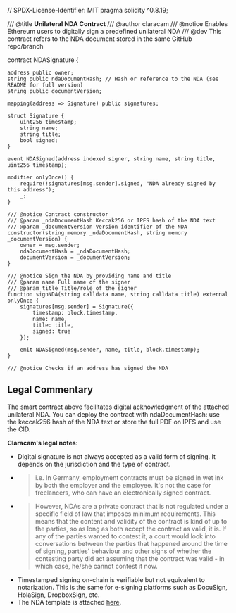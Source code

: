 // SPDX-License-Identifier: MIT
pragma solidity ^0.8.19;

/// @title **Unilateral NDA Contract**
/// @author claracam
/// @notice Enables Ethereum users to digitally sign a predefined unilateral NDA
/// @dev This contract refers to the NDA document stored in the same GitHub repo/branch

contract NDASignature {

    address public owner;
    string public ndaDocumentHash; // Hash or reference to the NDA (see README for full version)
    string public documentVersion;

    mapping(address => Signature) public signatures;

    struct Signature {
        uint256 timestamp;
        string name;
        string title;
        bool signed;
    }

    event NDASigned(address indexed signer, string name, string title, uint256 timestamp);

    modifier onlyOnce() {
        require(!signatures[msg.sender].signed, "NDA already signed by this address");
        _;
    }

    /// @notice Contract constructor
    /// @param _ndaDocumentHash Keccak256 or IPFS hash of the NDA text
    /// @param _documentVersion Version identifier of the NDA
    constructor(string memory _ndaDocumentHash, string memory _documentVersion) {
        owner = msg.sender;
        ndaDocumentHash = _ndaDocumentHash;
        documentVersion = _documentVersion;
    }

    /// @notice Sign the NDA by providing name and title
    /// @param name Full name of the signer
    /// @param title Title/role of the signer
    function signNDA(string calldata name, string calldata title) external onlyOnce {
        signatures[msg.sender] = Signature({
            timestamp: block.timestamp,
            name: name,
            title: title,
            signed: true
        });

        emit NDASigned(msg.sender, name, title, block.timestamp);
    }

    /// @notice Checks if an address has signed the NDA


## Legal Commentary

The smart contract above facilitates digital acknowledgment of the attached unilateral NDA. You can deploy the contract with ndaDocumentHash: use the keccak256 hash of the NDA text or store the full PDF on IPFS and use the CID.

**Claracam's legal notes:**
- Digital signature is not always accepted as a valid form of signing. It depends on the jurisdiction and the type of contract. 
- > i.e. In Germany, employment contracts must be signed in wet ink by both the employer and the employee. It's not the case for freelancers, who can have an electronically signed contract.
- > However, NDAs are a private contract that is not regulated under a specific field of law that imposes minimum requirements. This means that the content and validity of the contract is kind of up to the parties, so as long as both accept the contract as valid, it is. If any of the parties wanted to contest it, a court would look into conversations between the parties that happened around the time of signing, parties' behaviour and other signs of whether the contesting party did act assuming that the contract was valid - in which case, he/she cannot contest it now.
- Timestamped signing on-chain is verifiable but not equivalent to notarization. This is the same for e-signing platforms such as DocuSign, HolaSign, DropboxSign, etc.
- The NDA template is attached [here](./Unilateral-NDA.docx).
